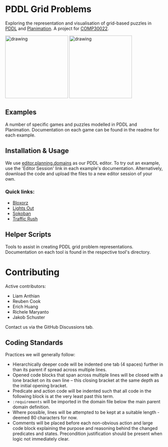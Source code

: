 # PDDL Grid Problems

Exploring the representation and visualisation of grid-based puzzles in [PDDL](https://en.wikipedia.org/wiki/Planning_Domain_Definition_Language) and [Planimation](https://planimation.planning.domains/). A project for [COMP30022](https://handbook.unimelb.edu.au/2023/subjects/comp30022).

<img src="https://prideout.net/blog/group_theory/Bloxorz.gif" alt="drawing" height="200"/>
<img src="https://upload.wikimedia.org/wikipedia/commons/4/4b/Sokoban_ani.gif" alt="drawing" height="200"/>

## Examples

A number of specific games and puzzles modelled in PDDL and Planimation. Documentation on each game can be found in the readme for each example.

## Installation & Usage

We use [editor.planning.domains](http://editor.planning.domains/) as our PDDL editor. To try out an example, use the 'Editor Session' link in each example's documentation. Alternatively, download the code and upload the files to a new editor session of your own.

### Quick links:

- [Bloxorz](examples/bloxorz)
- [Lights Out](examples/lights-out)
- [Sokoban](examples/sokoban)
- [Traffic Rush](examples/traffic-rush)

## Helper Scripts

Tools to assist in creating PDDL grid problem representations. Documentation on each tool is found in the respective tool's directory.

# Contributing

Active contributors:
- Liam Anthian
- Reuben Cook 
- Erich Huang
- Richele Maryanto
- Jakob Schuster

Contact us via the GitHub Discussions tab.

## Coding Standards

Practices we will generally follow:

- Hierarchically deeper code will be indented one tab (4 spaces) further in than its parent if spread across multiple lines.
- Opened code blocks that span across multiple lines will be closed with a lone bracket on its own line – this closing bracket at the same depth as the initial opening bracket.
- Predicate and action code will be indented such that all code in the following block is at the very least past this term.
- `:requirements` will be imported in the domain file below the main parent domain definition.
- Where possible, lines will be attempted to be kept at a suitable length - deemed 80 characters for now.
- Comments will be placed before each non-obvious action and large code block explaining the purpose and reasoning behind the changed predicates and states. Precondition justification should be present when logic not immediately clear.